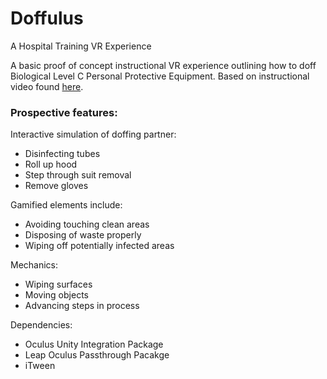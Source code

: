 # Doffulus

A Hospital Training VR Experience

A basic proof of concept instructional VR experience outlining how to doff Biological Level C Personal Protective Equipment. Based on instructional video found [here](https://www.youtube.com/watch?v=ls69Tib1PjU).

### Prospective features:

Interactive simulation of doffing partner:
* Disinfecting tubes
* Roll up hood
* Step through suit removal
* Remove gloves

Gamified elements include:
* Avoiding touching clean areas
* Disposing of waste properly
* Wiping off potentially infected areas

Mechanics:
* Wiping surfaces
* Moving objects
* Advancing steps in process

Dependencies:
* Oculus Unity Integration Package
* Leap Oculus Passthrough Pacakge
* iTween